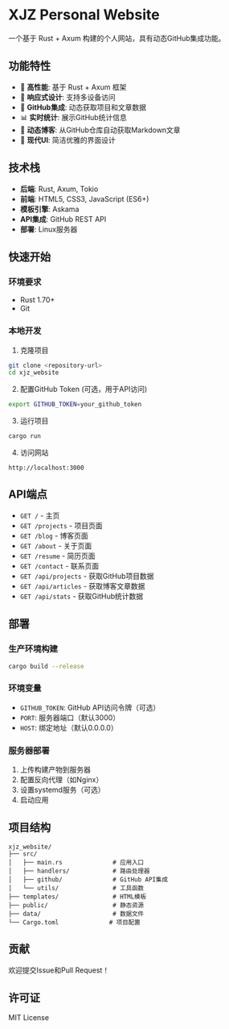 # XJZ Personal Website

一个基于 Rust + Axum 构建的个人网站，具有动态GitHub集成功能。

## 功能特性

- 🚀 **高性能**: 基于 Rust + Axum 框架
- 📱 **响应式设计**: 支持多设备访问
- 🔗 **GitHub集成**: 动态获取项目和文章数据
- 📊 **实时统计**: 展示GitHub统计信息
- 📝 **动态博客**: 从GitHub仓库自动获取Markdown文章
- 🎨 **现代UI**: 简洁优雅的界面设计

## 技术栈

- **后端**: Rust, Axum, Tokio
- **前端**: HTML5, CSS3, JavaScript (ES6+)
- **模板引擎**: Askama
- **API集成**: GitHub REST API
- **部署**: Linux服务器

## 快速开始

### 环境要求

- Rust 1.70+
- Git

### 本地开发

1. 克隆项目
```bash
git clone <repository-url>
cd xjz_website
```

2. 配置GitHub Token (可选，用于API访问)
```bash
export GITHUB_TOKEN=your_github_token
```

3. 运行项目
```bash
cargo run
```

4. 访问网站
```
http://localhost:3000
```

## API端点

- `GET /` - 主页
- `GET /projects` - 项目页面
- `GET /blog` - 博客页面
- `GET /about` - 关于页面
- `GET /resume` - 简历页面
- `GET /contact` - 联系页面
- `GET /api/projects` - 获取GitHub项目数据
- `GET /api/articles` - 获取博客文章数据
- `GET /api/stats` - 获取GitHub统计数据

## 部署

### 生产环境构建

```bash
cargo build --release
```

### 环境变量

- `GITHUB_TOKEN`: GitHub API访问令牌（可选）
- `PORT`: 服务器端口（默认3000）
- `HOST`: 绑定地址（默认0.0.0.0）

### 服务器部署

1. 上传构建产物到服务器
2. 配置反向代理（如Nginx）
3. 设置systemd服务（可选）
4. 启动应用

## 项目结构

```
xjz_website/
├── src/
│   ├── main.rs              # 应用入口
│   ├── handlers/            # 路由处理器
│   ├── github/              # GitHub API集成
│   └── utils/               # 工具函数
├── templates/               # HTML模板
├── public/                  # 静态资源
├── data/                    # 数据文件
└── Cargo.toml              # 项目配置
```

## 贡献

欢迎提交Issue和Pull Request！

## 许可证

MIT License